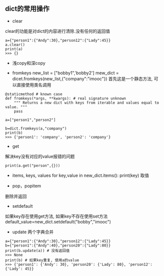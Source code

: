 ## dict的常用操作
- clear

clear的功能是对dict的内容进行清除.没有任何的返回值
```
a={"person1":{"Andy":30},"person12":{"Lady":45}}
a.clear()
print(a)
>>> {}
```

- 浅copy和深copy

- fromkeys
new_list = ["bobby1",'bobby2']
mew_dict = dicet.fromkeys(new_list,{"company":"imooc"})
首先这是一个静态方法, 可以直接使用类名调用
```
@staticmethod # known case
def fromkeys(*args, **kwargs): # real signature unknown
    """ Returns a new dict with keys from iterable and values equal to value. """
    pass
```
```
a=["person1","person2"]

b=dict.fromkeys(a,"company")
print(b)
>>> {'person1': 'company', 'person2': 'company'}
```

- get

解决key没有对应的value报错的问题
```
print(a.get("person",{}))
```

- items, keys, values
for key,value in new_dict.items():
    print(key)
取值

- pop，popitem

删除并返回

- setdefault

如果key存在使用get方法, 如果key不存在使用set方法
default_value=new_dict.setdefault("bobby","imooc")

- update
两个字典合并
```
a={"person1":{"Andy":30},"person12":{"Lady":45}}
b={"person1":{"Andy":40},"person20":{"Lady":80}}
print(b.update(a)) # 没有返回值
>>> None
print(b) # 如果key重复, 使用a的value
>>> {'person1': {'Andy': 30}, 'person20': {'Lady': 80}, 'person12': {'Lady': 45}}
```
